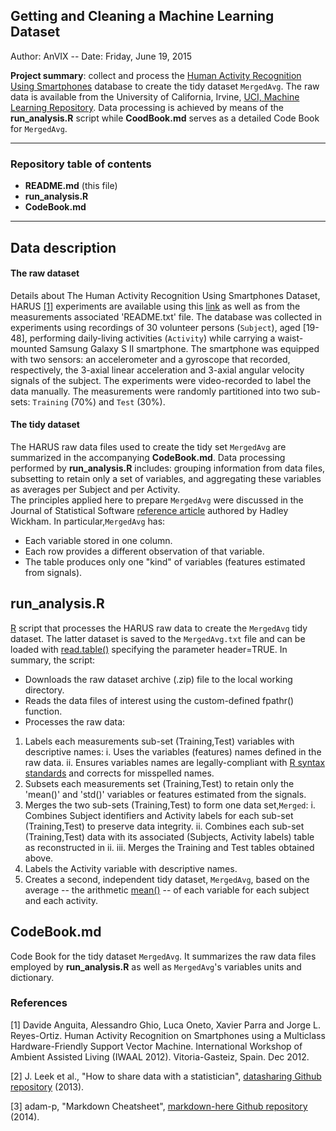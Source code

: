Getting and Cleaning a Machine Learning Dataset
---------------------------------------------
Author: AnVIX --
Date: Friday, June 19, 2015


**Project summary**: collect and process the [Human Activity Recognition Using Smartphones](http://archive.ics.uci.edu/ml/datasets/Human+Activity+Recognition+Using+Smartphones#) database to create the tidy dataset `MergedAvg`. The raw data is available from the University of California, Irvine, [UCI, Machine Learning Repository](http://archive.ics.uci.edu/ml/). Data processing is achieved by means of the **run_analysis.R** script while **CoodBook.md** serves as a detailed Code Book for `MergedAvg`.

---

### Repository table of contents

* **README.md** (this file)
* **run_analysis.R**
* **CodeBook.md**

---

Data description
----------------

#### The raw dataset

Details about The Human Activity Recognition Using Smartphones Dataset, HARUS [[1]](#Ref1) experiments are available using this [link](http://archive.ics.uci.edu/ml/datasets/Human+Activity+Recognition+Using+Smartphones#) as well as from the measurements associated 'README.txt' file. The database was collected in experiments using recordings of 30 volunteer persons (`Subject`), aged [19-48], performing daily-living activities (`Activity`) while carrying a waist-mounted Samsung Galaxy S II smartphone. The smartphone was equipped with two sensors: an accelerometer and a gyroscope that recorded, respectively, the 3-axial linear acceleration and 3-axial angular velocity signals of the subject. The experiments were video-recorded to label the data manually. The measurements were randomly partitioned into two sub-sets: `Training` (70%) and `Test` (30%).

 
#### The tidy dataset

The HARUS raw data files used to create the tidy set `MergedAvg` are summarized in the accompanying **CodeBook.md**. Data processing performed by **run_analysis.R** includes: grouping information from data files, subsetting to retain only a set of variables, and aggregating these variables as averages per Subject and per Activity.  
The principles applied here to prepare `MergedAvg` were discussed in the Journal of Statistical Software [reference article](http://vita.had.co.nz/papers/tidy-data.pdf) authored by Hadley Wickham. In particular,`MergedAvg` has:

* Each variable stored in one column.
* Each row provides a different observation of that variable.
* The table produces only one "kind" of variables (features estimated from signals). 


run_analysis.R
--------------
[R](http://www.r-project.org/) script that processes the HARUS raw data to create the `MergedAvg` tidy dataset. The latter dataset is saved to the `MergedAvg.txt` file and can be loaded with [read.table()](https://stat.ethz.ch/R-manual/R-devel/library/utils/html/read.table.html) specifying the parameter header=TRUE.
In summary, the script:

* Downloads the raw dataset archive (.zip) file to the local working directory.
* Reads the data files of interest using the custom-defined fpathr() function.
* Processes the raw data:

1. Labels each measurements sub-set (Training,Test) variables with descriptive names: 
    i. Uses the variables (features) names defined in the raw data.
    ii. Ensures variables names are legally-compliant with [R syntax standards](https://stat.ethz.ch/R-manual/R-devel/library/base/html/make.names.html) and corrects for misspelled names. 
1. Subsets each measurements set (Training,Test) to retain only the 'mean()' and 'std()' variables or features estimated from the signals. 
1. Merges the two sub-sets (Training,Test) to form one data set,`Merged`: 
    i. Combines Subject identifiers and Activity labels for each sub-set (Training,Test) to preserve data integrity.
    ii. Combines each sub-set (Training,Test) data with its associated (Subjects, Activity labels) table as reconstructed in ii.
    iii. Merges the Training and Test tables obtained above.
1. Labels the Activity variable with descriptive names.
1. Creates a second, independent tidy dataset, `MergedAvg`, based on the average -- the arithmetic [mean()](https://stat.ethz.ch/R-manual/R-devel/library/base/html/mean.html) -- of each variable for each subject and each activity. 


CodeBook.md
---------------
Code Book for the tidy dataset `MergedAvg`. It summarizes the raw data files employed by **run_analysis.R** as well as `MergedAvg`'s variables units and dictionary.


### References
<a name="Ref1"></a> [1] Davide Anguita, Alessandro Ghio, Luca Oneto, Xavier Parra and Jorge L. Reyes-Ortiz. Human Activity Recognition on Smartphones using a Multiclass Hardware-Friendly Support Vector Machine. International Workshop of Ambient Assisted Living (IWAAL 2012). Vitoria-Gasteiz, Spain. Dec 2012. </a>

[2] J. Leek et al., "How to share data with a statistician", [datasharing Github repository](https://github.com/AnVIX/datasharing) (2013).

[3] adam-p, "Markdown Cheatsheet", [markdown-here Github repository](https://github.com/adam-p/markdown-here/wiki/Markdown-Cheatsheet) (2014).






